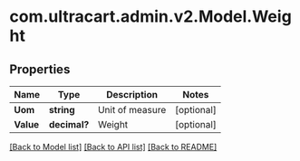 # com.ultracart.admin.v2.Model.Weight
## Properties

Name | Type | Description | Notes
------------ | ------------- | ------------- | -------------
**Uom** | **string** | Unit of measure | [optional] 
**Value** | **decimal?** | Weight | [optional] 

[[Back to Model list]](../README.md#documentation-for-models) [[Back to API list]](../README.md#documentation-for-api-endpoints) [[Back to README]](../README.md)

